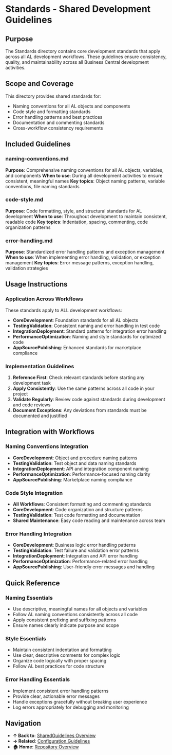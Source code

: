 ﻿# Standards - Shared Development Guidelines

## Purpose

The Standards directory contains core development standards that apply across all AL development workflows. These guidelines ensure consistency, quality, and maintainability across all Business Central development activities.

## Scope and Coverage

This directory provides shared standards for:
- Naming conventions for all AL objects and components
- Code style and formatting standards
- Error handling patterns and best practices
- Documentation and commenting standards
- Cross-workflow consistency requirements

## Included Guidelines

### naming-conventions.md
**Purpose**: Comprehensive naming conventions for all AL objects, variables, and components
**When to use**: During all development activities to ensure consistent, meaningful names
**Key topics**: Object naming patterns, variable conventions, file naming standards

### code-style.md
**Purpose**: Code formatting, style, and structural standards for AL development
**When to use**: Throughout development to maintain consistent, readable code
**Key topics**: Indentation, spacing, commenting, code organization patterns

### error-handling.md
**Purpose**: Standardized error handling patterns and exception management
**When to use**: When implementing error handling, validation, or exception management
**Key topics**: Error message patterns, exception handling, validation strategies

## Usage Instructions

### Application Across Workflows
These standards apply to ALL development workflows:
- **CoreDevelopment**: Foundation standards for all AL objects
- **TestingValidation**: Consistent naming and error handling in test code
- **IntegrationDeployment**: Standard patterns for integration error handling
- **PerformanceOptimization**: Naming and style standards for optimized code
- **AppSourcePublishing**: Enhanced standards for marketplace compliance

### Implementation Guidelines
1. **Reference First**: Check relevant standards before starting any development task
2. **Apply Consistently**: Use the same patterns across all code in your project
3. **Validate Regularly**: Review code against standards during development and code reviews
4. **Document Exceptions**: Any deviations from standards must be documented and justified

## Integration with Workflows

### Naming Conventions Integration
- **CoreDevelopment**: Object and procedure naming patterns
- **TestingValidation**: Test object and data naming standards
- **IntegrationDeployment**: API and integration component naming
- **PerformanceOptimization**: Performance-focused naming clarity
- **AppSourcePublishing**: Marketplace naming compliance

### Code Style Integration
- **All Workflows**: Consistent formatting and commenting standards
- **CoreDevelopment**: Code organization and structure patterns
- **TestingValidation**: Test code formatting and documentation
- **Shared Maintenance**: Easy code reading and maintenance across team

### Error Handling Integration
- **CoreDevelopment**: Business logic error handling patterns
- **TestingValidation**: Test failure and validation error patterns
- **IntegrationDeployment**: Integration and API error handling
- **PerformanceOptimization**: Performance-related error handling
- **AppSourcePublishing**: User-friendly error messages and handling

## Quick Reference

### Naming Essentials
- Use descriptive, meaningful names for all objects and variables
- Follow AL naming conventions consistently across all code
- Apply consistent prefixing and suffixing patterns
- Ensure names clearly indicate purpose and scope

### Style Essentials
- Maintain consistent indentation and formatting
- Use clear, descriptive comments for complex logic
- Organize code logically with proper spacing
- Follow AL best practices for code structure

### Error Handling Essentials
- Implement consistent error handling patterns
- Provide clear, actionable error messages
- Handle exceptions gracefully without breaking user experience
- Log errors appropriately for debugging and monitoring

## Navigation

- **↑ Back to**: [SharedGuidelines Overview](../README.md)
- **→ Related**: [Configuration Guidelines](../Configuration/README.md)
- **🏠 Home**: [Repository Overview](../../README.md)
